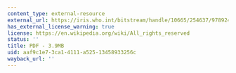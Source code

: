 ```yaml
---
content_type: external-resource
external_url: https://iris.who.int/bitstream/handle/10665/254637/9789241549950-eng.pdf?sequence=1
has_external_license_warning: true
license: https://en.wikipedia.org/wiki/All_rights_reserved
status: ''
title: PDF - 3.9MB
uid: aaf9c1e7-3ca1-4111-a525-13458933256c
wayback_url: ''
---
```

